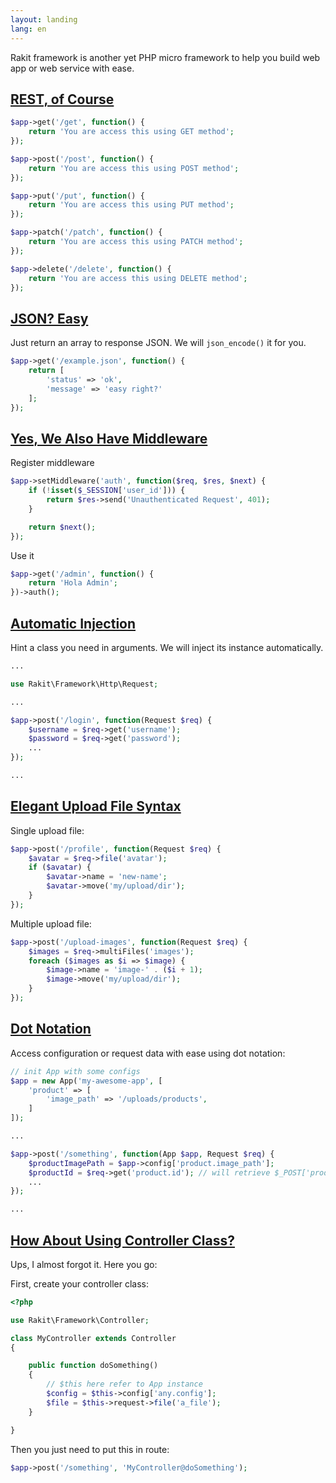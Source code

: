 ```yaml
---
layout: landing
lang: en
---
```


Rakit framework is another yet PHP micro framework to help you build web app or web service with ease.

<a id="rest"></a>

## [REST, of Course](#rest)

```php
$app->get('/get', function() {
    return 'You are access this using GET method';
});

$app->post('/post', function() {
    return 'You are access this using POST method';
});

$app->put('/put', function() {
    return 'You are access this using PUT method';
});

$app->patch('/patch', function() {
    return 'You are access this using PATCH method';
});

$app->delete('/delete', function() {
    return 'You are access this using DELETE method';
});
```

<a id="json-response"></a>

## [JSON? Easy](#json-response)

Just return an array to response JSON. We will `json_encode()` it for you.

```php
$app->get('/example.json', function() {
    return [
        'status' => 'ok',
        'message' => 'easy right?'
    ];
});
```

<a id="middleware"></a>

## [Yes, We Also Have Middleware](#middleware)

Register middleware

```php
$app->setMiddleware('auth', function($req, $res, $next) {
    if (!isset($_SESSION['user_id'])) {
        return $res->send('Unauthenticated Request', 401);          
    }

    return $next();
});
```

Use it

```php
$app->get('/admin', function() {
    return 'Hola Admin';
})->auth();
```

<a id="automatic-injection"></a>

## [Automatic Injection](#automatic-injection)

Hint a class you need in arguments. We will inject its instance automatically.

```php
...

use Rakit\Framework\Http\Request;

... 

$app->post('/login', function(Request $req) {
    $username = $req->get('username');
    $password = $req->get('password');
    ...
});

...
```

<a id="upload-file"></a>

## [Elegant Upload File Syntax](#upload-file)

Single upload file:

```php
$app->post('/profile', function(Request $req) {
    $avatar = $req->file('avatar');
    if ($avatar) {
        $avatar->name = 'new-name';
        $avatar->move('my/upload/dir');
    }
});
```

Multiple upload file:

```php
$app->post('/upload-images', function(Request $req) {
    $images = $req->multiFiles('images');
    foreach ($images as $i => $image) {
        $image->name = 'image-' . ($i + 1);
        $image->move('my/upload/dir');
    }
});
```

<a id="dot-notation"></a>

## [Dot Notation](#dot-notation)

Access configuration or request data with ease using dot notation:

```php
// init App with some configs
$app = new App('my-awesome-app', [
    'product' => [
        'image_path' => '/uploads/products',
    ] 
]);

...

$app->post('/something', function(App $app, Request $req) {
    $productImagePath = $app->config['product.image_path'];
    $productId = $req->get('product.id'); // will retrieve $_POST['product']['id']
    ...
});

...

```

<a id="controller"></a>

## [How About Using Controller Class?](#controller)

Ups, I almost forgot it. Here you go:

First, create your controller class:

```php
<?php

use Rakit\Framework\Controller;

class MyController extends Controller
{

    public function doSomething()
    {
        // $this here refer to App instance
        $config = $this->config['any.config'];
        $file = $this->request->file('a_file');
    }

}
```

Then you just need to put this in route:

```php
$app->post('/something', 'MyController@doSomething');
```
